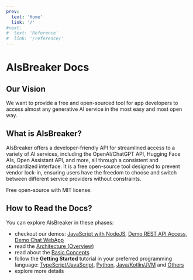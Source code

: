 ```yaml
---
prev:
  text: 'Home'
  link: '/'
#next:
#  text: 'Reference'
#  link: '/reference/'
---
```


AIsBreaker Docs
===============

Our Vision
----------
We want to provide a free and open-sourced tool for app developers to access almost any generative AI service in the most easy and most open way.


What is AIsBreaker?
-------------------
AIsBreaker offers a developer-friendly API for streamlined access to a variety of AI services, including the OpenAI/ChatGPT API, Hugging Face AIs, Open Assistant API, and more, all through a consistent and standardized interface. It is a free open-source tool designed to prevent vendor lock-in, ensuring users have the freedom to choose and switch between different service providers without constraints.

Free open-source with MIT license.


How to Read the Docs?
---------------------
You can explore AIsBreaker in these phases:
- checkout our demos: [JavaScript with NodeJS](./demo-javascript-guide), [Demo REST API Access](./demo-rest-api-access-guide), [Demo Chat WebApp](./demo-webapp-guide)
- read the [Architecture (Overview)](./architecture)
- read about the [Basic Concepts](./concepts)
- follow the **Getting Started** tutorial in your preferred programming language: [TypeScript/JavaScript](./getting-started-with-typescript-javascript), [Python](./getting-started-with-python), [Java/Kotlin/JVM](./getting-started-with-java) and [Others](./aisbreaker-rest-api)
- explore more details
